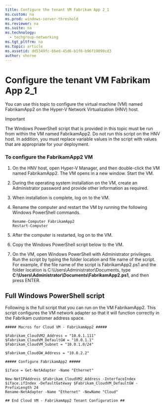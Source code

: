 ```yaml
---
title: Configure the tenant VM Fabrikam App 2_1
ms.custom: na
ms.prod: windows-server-threshold
ms.reviewer: na
ms.suite: na
ms.technology: 
  - techgroup-networking
ms.tgt_pltfrm: na
ms.topic: article
ms.assetid: dd5349fc-66ed-45d6-b1f6-b96f19090cd3
author: vhorne
---
```

# Configure the tenant VM Fabrikam App 2_1
You can use this topic to configure the virtual machine \(VM\) named FabrikamApp2 on the Hyper\-V Network Virtualization \(HNV\) host.  
  
> [!IMPORTANT]  
> The Windows PowerShell script that is provided in this topic must be run from within the VM named FabrikamApp2. Do not run this script on the HNV host. In addition, you must replace variable values in the script with values that are appropriate for your deployment.  
  
### To configure the FabrikamApp2 VM  
  
1.  On the HNV host, open Hyper\-V Manager, and then double\-click the VM named FabrikamApp2. The VM opens in a new window. Start the VM.  
  
2.  During the operating system installation on the VM, create an Administrator password and provide other information as required.  
  
3.  When installation is complete, log on to the VM.  
  
4.  Rename the computer and restart the VM by running the following Windows PowerShell commands.  
  
    ```  
    Rename-Computer FabrikamApp2  
    Restart-Computer  
    ```  
  
5.  After the computer is restarted, log on to the VM.  
  
6.  Copy the Windows PowerShell script below to the VM.  
  
7.  On the VM, open Windows PowerShell with Administrator privileges. Run the script by typing the folder location and file name of the script. For example, if the file name of the script is FabrikamApp2.ps1 and the folder location is C:\\Users\\Administrator\\Documents, type **C:\\Users\\Administrator\\Documents\\FabrikamApp2.ps1**, and then press ENTER.  
  
## Full Windows PowerShell script  
Following is the full script that you can run on the VM FabrikamApp2. This script configures the VM network adapter so that it will function correctly in the Fabrikam customer address space.  
  
```  
##### Macros for Cloud VM - FabrikamApp2 #####  
  
$Fabrikam_CloudVM2_Address = "10.0.1.111"  
$Fabrikam_CloudVM_DefaultGW = "10.0.1.1"  
$Fabrikam_CloudVM_Subnet = "10.0.1.0/24"  
  
$Fabrikam_CloudGW_Address = "10.0.2.2"  
  
##### Configure FabrikamApp2 #####  
  
$iface = Get-NetAdapter -Name "Ethernet"  
  
New-NetIPAddress $Fabrikam_CloudVM2_Address -InterfaceIndex $iface.ifIndex -DefaultGateway $Fabrikam_CloudVM_DefaultGW -PrefixLength 24  
Rename-NetAdapter -Name "Ethernet" -NewName "Cloud"  
  
## End Cloud VM - FabrikamApp2 Tenant Configuration ##  
  
```  
  
